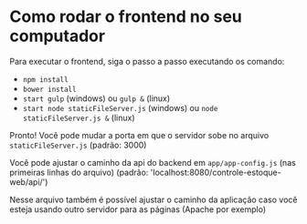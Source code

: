 # Como rodar o frontend no seu computador

Para executar o frontend, siga o passo a passo executando os comando:

- `npm install`
- `bower install`
- `start gulp` (windows) ou `gulp &` (linux)
- `start node staticFileServer.js` (windows) ou `node staticFileServer.js &` (linux)

Pronto! Você pode mudar a porta em que o servidor sobe no arquivo `staticFileServer.js` (padrão: 3000)

Você pode ajustar o caminho da api do backend em `app/app-config.js` (nas primeiras linhas do arquivo)
(padrão: 'localhost:8080/controle-estoque-web/api/')

Nesse arquivo também é possível ajustar o caminho da aplicação caso você esteja usando outro servidor
para as páginas (Apache por exemplo)
